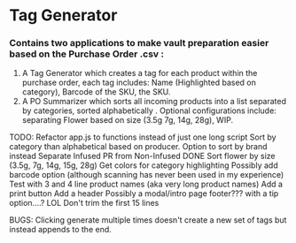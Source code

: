 # Tag Generator
### Contains two applications to make vault preparation easier based on the Purchase Order .csv :
1. A Tag Generator which creates a tag for each product within the purchase order, each tag includes: Name (Highlighted based on category), Barcode of the SKU, the SKU.
2. A PO Summarizer which sorts all incoming products into a list separated by categories, sorted alphabetically . Optional configurations include: separating Flower based on size (3.5g 7g, 14g, 28g),  WIP.

TODO:
Refactor app.js to functions instead of just one long script
Sort by category than alphabetical based on producer.
Option to sort by brand instead
Separate Infused PR from Non-Infused DONE
Sort flower by size (3.5g, 7g, 14g, 15g, 28g)
Get colors for category highlighting
Possibly add barcode option (although scanning has never been used in my experience)
Test with 3 and 4 line product names (aka very long product names)
Add a print button
Add a header
Possibly a modal/intro page
footer??? with a tip option....? LOL
Don't trim the first 15 lines

BUGS:
Clicking generate multiple times doesn't create a new set of tags but instead appends to the end.
